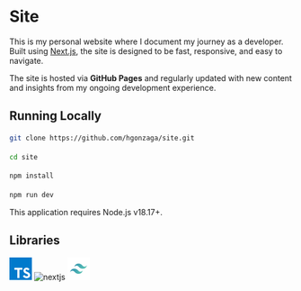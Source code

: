 # Site

This is my personal website where I document my journey as a developer.
Built using [Next.js](https://nextjs.org/), the site is designed to be fast, responsive, and easy to navigate. 

The site is hosted via **GitHub Pages** and regularly updated with new content and insights from my ongoing development experience.


## Running Locally

```bash
git clone https://github.com/hgonzaga/site.git

cd site

npm install

npm run dev
```

This application requires Node.js v18.17+.

## Libraries

<img src="https://raw.githubusercontent.com/github/explore/80688e429a7d4ef2fca1e82350fe8e3517d3494d/topics/typescript/typescript.png" width="40" alt="typescript"/>
<img src="https://camo.githubusercontent.com/26d06a6572aa5d9ecdb699add71d40e57aefe8244c6306ba58a70aee6ad5123c/68747470733a2f2f6173736574732e76657263656c2e636f6d2f696d6167652f75706c6f61642f76313636323133303535392f6e6578746a732f49636f6e5f6c696768745f6261636b67726f756e642e706e67" width="40" alt="nextjs"/>
<img src="https://raw.githubusercontent.com/github/explore/80688e429a7d4ef2fca1e82350fe8e3517d3494d/topics/tailwind/tailwind.png" width="40" alt="tailwind"/>
